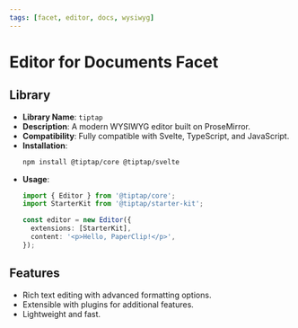 ```yaml
---
tags: [facet, editor, docs, wysiwyg]
---
```


# Editor for Documents Facet

## Library

- **Library Name**: `tiptap`
- **Description**: A modern WYSIWYG editor built on ProseMirror.
- **Compatibility**: Fully compatible with Svelte, TypeScript, and JavaScript.
- **Installation**:
  ```bash
  npm install @tiptap/core @tiptap/svelte
  ```
- **Usage**:
  ```typescript
  import { Editor } from '@tiptap/core';
  import StarterKit from '@tiptap/starter-kit';

  const editor = new Editor({
    extensions: [StarterKit],
    content: '<p>Hello, PaperClip!</p>',
  });
  ```

## Features

- Rich text editing with advanced formatting options.
- Extensible with plugins for additional features.
- Lightweight and fast.
